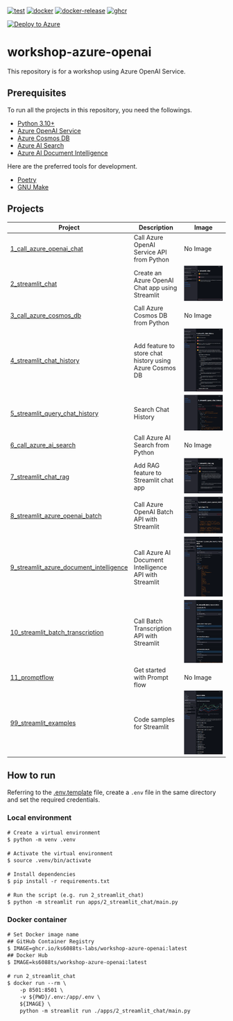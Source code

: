[![test](https://github.com/ks6088ts-labs/workshop-azure-openai/actions/workflows/test.yaml/badge.svg?branch=main)](https://github.com/ks6088ts-labs/workshop-azure-openai/actions/workflows/test.yaml?query=branch%3Amain)
[![docker](https://github.com/ks6088ts-labs/workshop-azure-openai/actions/workflows/docker.yaml/badge.svg?branch=main)](https://github.com/ks6088ts-labs/workshop-azure-openai/actions/workflows/docker.yaml?query=branch%3Amain)
[![docker-release](https://github.com/ks6088ts-labs/workshop-azure-openai/actions/workflows/docker-release.yaml/badge.svg)](https://github.com/ks6088ts-labs/workshop-azure-openai/actions/workflows/docker-release.yaml)
[![ghcr](https://github.com/ks6088ts-labs/workshop-azure-openai/actions/workflows/ghcr.yaml/badge.svg)](https://github.com/ks6088ts-labs/workshop-azure-openai/actions/workflows/ghcr.yaml)

<!-- https://learn.microsoft.com/en-us/azure/azure-resource-manager/templates/deploy-to-azure-button -->

[![Deploy to Azure](https://aka.ms/deploytoazurebutton)](https://portal.azure.com/#create/Microsoft.Template/uri/https%3A%2F%2Fraw.githubusercontent.com%2Fks6088ts-labs%2Fworkshop-azure-openai%2Fmain%2Finfra%2Fartifacts%2Fazuredeploy.json)

# workshop-azure-openai

This repository is for a workshop using Azure OpenAI Service.

## Prerequisites

To run all the projects in this repository, you need the followings.

- [Python 3.10+](https://www.python.org/downloads/)
- [Azure OpenAI Service](https://azure.microsoft.com/en-us/products/ai-services/openai-service)
- [Azure Cosmos DB](https://azure.microsoft.com/en-us/products/cosmos-db/)
- [Azure AI Search](https://azure.microsoft.com/en-us/products/ai-services/ai-search)
- [Azure AI Document Intelligence](https://azure.microsoft.com/en-us/products/ai-services/ai-document-intelligence)

Here are the preferred tools for development.

- [Poetry](https://python-poetry.org/docs/#installation)
- [GNU Make](https://www.gnu.org/software/make/)

## Projects

| Project                                                                                             | Description                                             | Image                                                                                                      |
| --------------------------------------------------------------------------------------------------- | ------------------------------------------------------- | ---------------------------------------------------------------------------------------------------------- |
| [1_call_azure_openai_chat](./apps/1_call_azure_openai_chat/README.md)                               | Call Azure OpenAI Service API from Python               | No Image                                                                                                   |
| [2_streamlit_chat](./apps/2_streamlit_chat/README.md)                                               | Create an Azure OpenAI Chat app using Streamlit         | ![2_streamlit_chat](./docs/images/2_streamlit_chat.chat_page.png)                                          |
| [3_call_azure_cosmos_db](./apps/3_call_azure_cosmos_db/README.md)                                   | Call Azure Cosmos DB from Python                        | No Image                                                                                                   |
| [4_streamlit_chat_history](./apps/4_streamlit_chat_history/README.md)                               | Add feature to store chat history using Azure Cosmos DB | ![4_streamlit_chat_history](./docs/images/4_streamlit_chat_history.chat_page.png)                          |
| [5_streamlit_query_chat_history](./apps/5_streamlit_query_chat_history/README.md)                   | Search Chat History                                     | ![5_streamlit_query_chat_history](./docs/images/5_streamlit_query_chat_history.main.png)                   |
| [6_call_azure_ai_search](./apps/6_call_azure_ai_search/README.md)                                   | Call Azure AI Search from Python                        | No Image                                                                                                   |
| [7_streamlit_chat_rag](./apps/7_streamlit_chat_rag/README.md)                                       | Add RAG feature to Streamlit chat app                   | ![7_streamlit_chat_rag](./docs/images/7_streamlit_chat_rag.main.png)                                       |
| [8_streamlit_azure_openai_batch](./apps/8_streamlit_azure_openai_batch/README.md)                   | Call Azure OpenAI Batch API with Streamlit              | ![8_streamlit_azure_openai_batch](./docs/images/8_streamlit_azure_openai_batch.main.png)                   |
| [9_streamlit_azure_document_intelligence](./apps/9_streamlit_azure_document_intelligence/README.md) | Call Azure AI Document Intelligence API with Streamlit  | ![9_streamlit_azure_document_intelligence](./docs/images/9_streamlit_azure_document_intelligence.main.png) |
| [10_streamlit_batch_transcription](./apps/10_streamlit_batch_transcription/README.md)               | Call Batch Transcription API with Streamlit             | ![10_streamlit_batch_transcription](./docs/images/10_streamlit_batch_transcription.main.png)               |
| [11_promptflow](./apps/11_promptflow/README.md)                                                     | Get started with Prompt flow                            | No Image                                                                                                   |
| [99_streamlit_examples](./apps/99_streamlit_examples/README.md)                                     | Code samples for Streamlit                              | ![99_streamlit_examples](./docs/images/99_streamlit_examples.explaindata.png)                              |

## How to run

Referring to the [.env.template](.env.template) file, create a `.env` file in the same directory and set the required credentials.

### Local environment

```shell
# Create a virtual environment
$ python -m venv .venv

# Activate the virtual environment
$ source .venv/bin/activate

# Install dependencies
$ pip install -r requirements.txt

# Run the script (e.g. run 2_streamlit_chat)
$ python -m streamlit run apps/2_streamlit_chat/main.py
```

### Docker container

```shell
# Set Docker image name
## GitHub Container Registry
$ IMAGE=ghcr.io/ks6088ts-labs/workshop-azure-openai:latest
## Docker Hub
$ IMAGE=ks6088ts/workshop-azure-openai:latest

# run 2_streamlit_chat
$ docker run --rm \
    -p 8501:8501 \
    -v ${PWD}/.env:/app/.env \
    ${IMAGE} \
    python -m streamlit run ./apps/2_streamlit_chat/main.py
```
